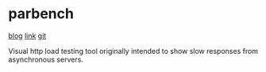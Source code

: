# parbench

[blog](http://blog.andrewvc.com/tackling-my-first-jlojure-project-a-graphical)
[link](https://github.com/andrewvc/engulf)
[git](https://github.com/andrewvc/engulf.git)

Visual http load testing tool originally intended to show slow responses from asynchronous servers.
